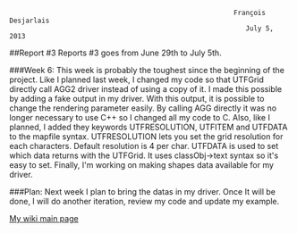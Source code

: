                                                                                                                             
                                                            François Desjarlais                                                     
                                                               July 5, 2013 
##Report #3
Reports #3 goes from June 29th to July 5th.

###Week 6:
This week is probably the toughest since the beginning of the project. Like I planned last week, I changed my code so that UTFGrid directly call AGG2 driver instead of using a copy of it. I made this possible by adding a fake output in my driver. With this output, it is possible to change the rendering parameter easily. By calling AGG directly it was no longer necessary to use C++ so I changed all my code to C. Also, like I planned, I added they keywords UTFRESOLUTION, UTFITEM and UTFDATA to the mapfile syntax. UTFRESOLUTION lets you set the grid resolution for each characters. Default resolution is 4 per char. UTFDATA is used to set which data returns with the UTFGrid. It uses classObj->text syntax so it's easy to set. Finally, I'm working on making shapes data available for my driver.

###Plan:
Next week I plan to bring the datas in my driver. Once It will be done, I will do another iteration, review my code and update my example.

[My wiki main page](GSoC-UTF-Grid-implementation)